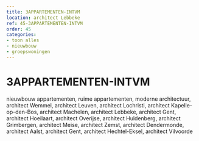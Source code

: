 ```yaml
---
title: 3APPARTEMENTEN-INTVM
location: architect Lebbeke
ref: 45-3APPARTEMENTEN-INTVM
order: 45
categories:
- toon alles
- nieuwbouw
- groepswoningen
---
```

# 3APPARTEMENTEN-INTVM

nieuwbouw appartementen, ruime appartementen, moderne architectuur, 
architect Wemmel, architect Leuven, architect Lochristi, architect Kapelle-op-den-Bos, architect Machelen, architect Lebbeke, architect Gent, architect Hoeilaart, architect Overijse, architect Huldenberg, architect Grimbergen, architect Meise, architect Zemst, architect Dendermonde, architect Aalst, architect Gent, architect Hechtel-Eksel, architect Vilvoorde